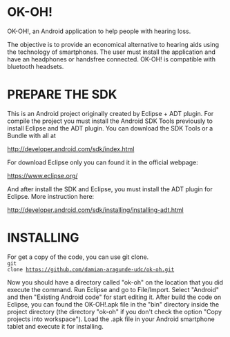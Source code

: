 OK-OH!
======

OK-OH!, an Android application to help people with hearing loss.

The objective is to provide an economical alternative to hearing aids using the technology of smartphones.
The user must install the application and have an headphones or handsfree connected. OK-OH! is compatible with bluetooth headsets.

PREPARE THE SDK
===============
This is an Android project originally created by Eclipse + ADT plugin.
For compile the project you must install the Android SDK Tools previously to install Eclipse and the ADT plugin. You can download the SDK Tools or a Bundle with all at

http://developer.android.com/sdk/index.html

For download Eclipse only you can found it in the official webpage:

https://www.eclipse.org/

And after install the SDK and Eclipse, you must install the ADT plugin for Eclipse. More instruction here:

http://developer.android.com/sdk/installing/installing-adt.html

INSTALLING
==========
For get a copy of the code, you can use git clone.<br>
<code>git clone https://github.com/damian-aragunde-udc/ok-oh.git</code>

Now you should have a directory called "ok-oh" on the location that you did execute the command.
Run Eclipse and go to File/Import. Select "Android" and then "Existing Android code" for start editing it.
After build the code on Eclipse, you can found the OK-OH!.apk file in the "bin" directory inside the project directory (the directory "ok-oh" if you don't check the option "Copy projects into workspace").
Load the .apk file in your Android smartphone tablet and execute it for installing.
